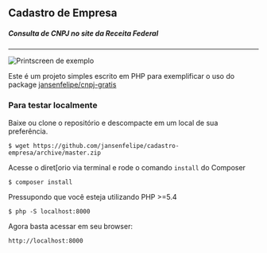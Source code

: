 ## Cadastro de Empresa
##### Consulta de CNPJ no site da Receita Federal
----------------------

![Printscreen de exemplo](https://github.com/jansenfelipe/cadastro-empresa/raw/master/exemplo_prinscreen.png "Demonstração")

Este é um projeto simples escrito em PHP para exemplificar o uso do package [jansenfelipe/cnpj-gratis](https://github.com/jansenfelipe/cnpj-gratis)

### Para testar localmente

Baixe ou clone o repositório e descompacte em um local de sua preferência.

    $ wget https://github.com/jansenfelipe/cadastro-empresa/archive/master.zip

Acesse o diret[orio via terminal e rode o comando `install` do Composer

    $ composer install

Pressupondo que você esteja utilizando PHP >=5.4

    $ php -S localhost:8000

Agora basta acessar em seu browser:
    
    http://localhost:8000
